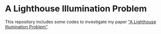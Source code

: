 # A Lighthouse Illumination Problem
This repository includes some codes to investigate my paper ["A Lighthouse Illumination Problem"](https://arxiv.org/abs/1903.09001).
